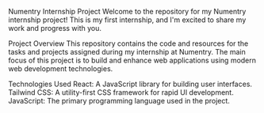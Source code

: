 Numentry Internship Project
Welcome to the repository for my Numentry internship project! This is my first internship, and I'm excited to share my work and progress with you.

Project Overview
This repository contains the code and resources for the tasks and projects assigned during my internship at Numentry. The main focus of this project is to build and enhance web applications using modern web development technologies.

Technologies Used
   React: A JavaScript library for building user interfaces.
   Tailwind CSS: A utility-first CSS framework for rapid UI development.
  JavaScript: The primary programming language used in the project.
